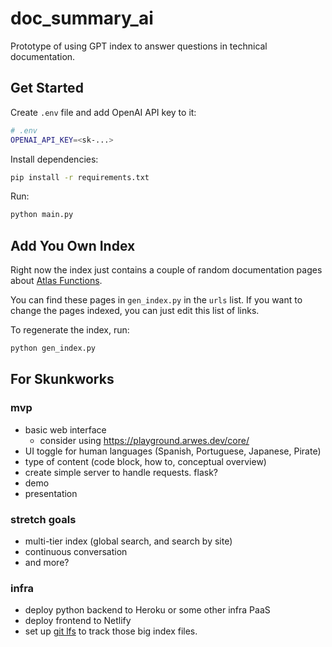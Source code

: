 # doc_summary_ai

Prototype of using GPT index to answer questions in technical documentation.

## Get Started

Create `.env` file and add OpenAI API key to it:

```sh
# .env
OPENAI_API_KEY=<sk-...>
```

Install dependencies:

```sh
pip install -r requirements.txt
```

Run:

```sh
python main.py
```

## Add You Own Index

Right now the index just contains a couple of random documentation pages about [Atlas Functions](https://www.mongodb.com/docs/atlas/app-services/functions/).

You can find these pages in `gen_index.py` in the `urls` list.
If you want to change the pages indexed, you can just edit this list of links.

To regenerate the index, run:

```sh
python gen_index.py
```

## For Skunkworks

### mvp

- basic web interface
  - consider using https://playground.arwes.dev/core/
- UI toggle for human languages (Spanish, Portuguese, Japanese, Pirate)
- type of content (code block, how to, conceptual overview)
- create simple server to handle requests. flask?
- demo
- presentation

### stretch goals

- multi-tier index (global search, and search by site)
- continuous conversation
- and more?

### infra

- deploy python backend to Heroku or some other infra PaaS
- deploy frontend to Netlify
- set up [git lfs](https://git-lfs.com/) to track those big index files.
